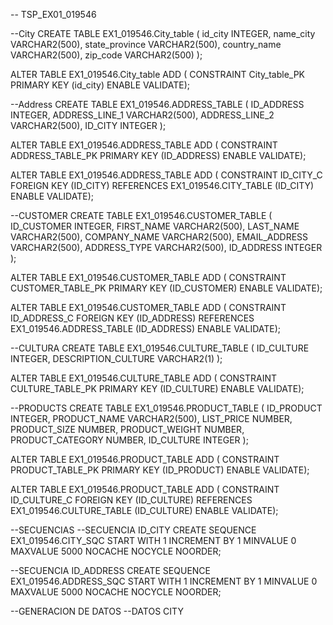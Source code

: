 -- TSP_EX01_019546

--City
CREATE TABLE EX1_019546.City_table
(
  id_city         INTEGER,
  name_city       VARCHAR2(500),
  state_province  VARCHAR2(500),
  country_name    VARCHAR2(500),
  zip_code        VARCHAR2(500)
);


ALTER TABLE EX1_019546.City_table ADD (
  CONSTRAINT City_table_PK
  PRIMARY KEY
  (id_city)
  ENABLE VALIDATE);

--Address
CREATE TABLE EX1_019546.ADDRESS_TABLE
(
  ID_ADDRESS      INTEGER,
  ADDRESS_LINE_1  VARCHAR2(500),
  ADDRESS_LINE_2  VARCHAR2(500),
  ID_CITY         INTEGER
);


ALTER TABLE EX1_019546.ADDRESS_TABLE ADD (
  CONSTRAINT ADDRESS_TABLE_PK
  PRIMARY KEY
  (ID_ADDRESS)
  ENABLE VALIDATE);

ALTER TABLE EX1_019546.ADDRESS_TABLE ADD (
  CONSTRAINT ID_CITY_C 
  FOREIGN KEY (ID_CITY) 
  REFERENCES EX1_019546.CITY_TABLE (ID_CITY)
  ENABLE VALIDATE);
  
 
  --CUSTOMER
  CREATE TABLE EX1_019546.CUSTOMER_TABLE
(
  ID_CUSTOMER    INTEGER,
  FIRST_NAME     VARCHAR2(500),
  LAST_NAME      VARCHAR2(500),
  COMPANY_NAME   VARCHAR2(500),
  EMAIL_ADDRESS  VARCHAR2(500),
  ADDRESS_TYPE   VARCHAR2(500),
  ID_ADDRESS     INTEGER
);


ALTER TABLE EX1_019546.CUSTOMER_TABLE ADD (
  CONSTRAINT CUSTOMER_TABLE_PK
  PRIMARY KEY
  (ID_CUSTOMER)
  ENABLE VALIDATE);

ALTER TABLE EX1_019546.CUSTOMER_TABLE ADD (
  CONSTRAINT ID_ADDRESS_C 
  FOREIGN KEY (ID_ADDRESS) 
  REFERENCES EX1_019546.ADDRESS_TABLE (ID_ADDRESS)
  ENABLE VALIDATE);
  
  --CULTURA
  CREATE TABLE EX1_019546.CULTURE_TABLE
(
  ID_CULTURE           INTEGER,
  DESCRIPTION_CULTURE  VARCHAR2(1)
);


ALTER TABLE EX1_019546.CULTURE_TABLE ADD (
  CONSTRAINT CULTURE_TABLE_PK
  PRIMARY KEY
  (ID_CULTURE)
  ENABLE VALIDATE);
  
--PRODUCTS
CREATE TABLE EX1_019546.PRODUCT_TABLE
(
  ID_PRODUCT        INTEGER,
  PRODUCT_NAME      VARCHAR2(500),
  LIST_PRICE        NUMBER,
  PRODUCT_SIZE      NUMBER,
  PRODUCT_WEIGHT    NUMBER,
  PRODUCT_CATEGORY  NUMBER,
  ID_CULTURE        INTEGER
);


ALTER TABLE EX1_019546.PRODUCT_TABLE ADD (
  CONSTRAINT PRODUCT_TABLE_PK
  PRIMARY KEY
  (ID_PRODUCT)
  ENABLE VALIDATE);

ALTER TABLE EX1_019546.PRODUCT_TABLE ADD (
  CONSTRAINT ID_CULTURE_C 
  FOREIGN KEY (ID_CULTURE) 
  REFERENCES EX1_019546.CULTURE_TABLE (ID_CULTURE)
  ENABLE VALIDATE);
  
  
  
  
  
  
  --SECUENCIAS
  --SECUENCIA ID_CITY
  CREATE SEQUENCE EX1_019546.CITY_SQC
START WITH 1
INCREMENT BY 1
MINVALUE 0
MAXVALUE 5000
NOCACHE 
NOCYCLE 
NOORDER;

--SECUENCIA ID_ADDRESS
CREATE SEQUENCE EX1_019546.ADDRESS_SQC
START WITH 1
INCREMENT BY 1
MINVALUE 0
MAXVALUE 5000
NOCACHE 
NOCYCLE 
NOORDER;




--GENERACION DE DATOS
--DATOS CITY

